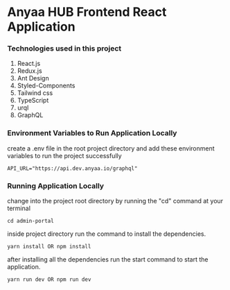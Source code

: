 # Anyaa HUB Frontend React Application

### Technologies used in this project

1. React.js
1. Redux.js
1. Ant Design
1. Styled-Components
1. Tailwind css
1. TypeScript
1. urql
1. GraphQL

### Environment Variables to Run Application Locally

create a .env file in the root project directory and add these environment variables to run the project successfully

```
API_URL="https://api.dev.anyaa.io/graphql"

```

### Running Application Locally

change into the project root directory by running the "cd" command at your terminal

```
cd admin-portal
```

inside project directory run the command to install the dependencies.

```
yarn install OR npm install
```

after installing all the dependencies run the start command to start the application.

```
yarn run dev OR npm run dev
```
